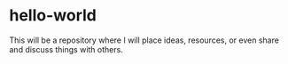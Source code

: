 # hello-world
This will be a repository where I will place ideas, resources, or even share and discuss things with others. 
